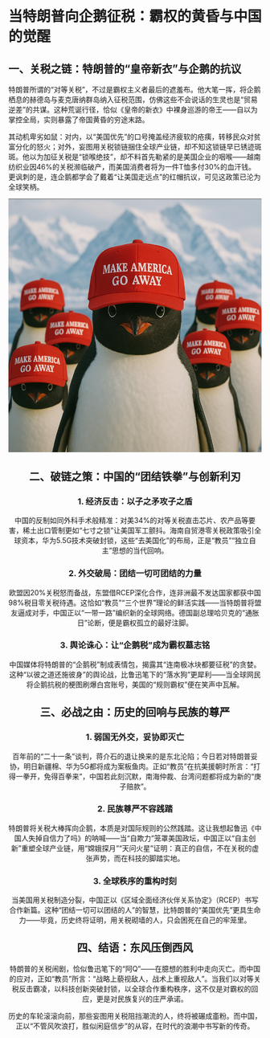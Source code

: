 # 当特朗普向企鹅征税：霸权的黄昏与中国的觉醒

## 一、关税之链：特朗普的“皇帝新衣”与企鹅的抗议

特朗普所谓的“对等关税”，不过是霸权主义者最后的遮羞布。他大笔一挥，将企鹅栖息的赫德岛与麦克唐纳群岛纳入征税范围，仿佛这些不会说话的生灵也是“贸易逆差”的共谋。这种荒诞行径，恰似《皇帝的新衣》中裸身巡游的帝王——自以为掌控全局，实则暴露了帝国黄昏的穷途末路。  

其动机卑劣如鼠：对内，以“美国优先”的口号掩盖经济疲软的疮痍，转移民众对贫富分化的怒火；对外，妄图用关税锁链捆住全球产业链，却不知这锁链早已锈迹斑斑。他以为加征关税是“锁喉绝技”，却不料首先勒紧的是美国企业的咽喉——越南纺织业因46%的关税濒临破产，而美国消费者将为一件T恤多付30%的血汗钱。更讽刺的是，连企鹅都学会了戴着“让美国走远点”的红帽抗议，可见这政策已沦为全球笑柄。  

<div align="center"><img src="../../docs/images/2025/maga_1.png"/> 


## 二、破链之策：中国的“团结铁拳”与创新利刃  

### 1. 经济反击：以子之矛攻子之盾  
中国的反制如同外科手术般精准：对美34%的对等关税直击芯片、农产品等要害，稀土出口管制更如“七寸之锁”让美国军工颤抖。海南自贸港零关税政策吸引全球资本，华为5.5G技术突破封锁，这些“去美国化”的布局，正是“教员”“独立自主”思想的当代回响。  

### 2. 外交破局：团结一切可团结的力量  
欧盟因20%关税怒而备战，东盟借RCEP深化合作，连非洲最不发达国家都获中国98%税目零关税待遇。这恰如“教员”“三个世界”理论的鲜活实践——当特朗普将盟友逼成对手，中国正以“一带一路”编织新的全球网络。德国副总理哈贝克的“通胀日”论断，便是霸权孤立的最好注脚。  

### 3. 舆论诛心：让“企鹅税”成为霸权墓志铭  
中国媒体将特朗普的“企鹅税”制成表情包，揭露其“连南极冰块都要征税”的贪婪。这种“以彼之道还施彼身”的舆论战，比鲁迅笔下的“落水狗”更犀利——当全球网民将企鹅抗税的梗图刷爆白宫账号，美国的“规则霸权”便在笑声中瓦解。  


## 三、必战之由：历史的回响与民族的尊严  

### 1. 弱国无外交，妥协即灭亡  
百年前的“二十一条”谈判，蒋介石的退让换来的是东北沦陷；今日若对特朗普妥协，明日新疆棉、华为5G都将成为案板鱼肉。正如“教员”在抗美援朝时所言：“打得一拳开，免得百拳来”，中国若此刻沉默，南海仲裁、台湾问题都将成为新的“庚子赔款”。  

### 2. 民族尊严不容践踏  
特朗普将关税大棒挥向企鹅，本质是对国际规则的公然践踏。这让我想起鲁迅《中国人失掉自信力了吗》的呐喊——当“自欺力”笼罩美国政坛，中国正以“自主创新”重塑全球产业链，用“嫦娥探月”“天问火星”证明：真正的自信，不在关税的虚张声势，而在科技的脚踏实地。  

### 3. 全球秩序的重构时刻  
当美国用关税制造分裂，中国正以《区域全面经济伙伴关系协定》（RCEP）书写合作新篇。这种“团结一切可以团结的人”的智慧，比特朗普的“美国优先”更具生命力——毕竟，历史终将证明，用关税砌墙的人，只会困死在自己的牢笼里。  


## 四、结语：东风压倒西风  

特朗普的关税闹剧，恰似鲁迅笔下的“阿Q”——在臆想的胜利中走向灭亡。而中国的应对，正如“教员”所言：“战略上藐视敌人，战术上重视敌人”。当我们以对等关税反击霸凌，以科技创新突破封锁，以全球合作重构秩序，这不仅是对霸权的回应，更是对民族复兴的庄严承诺。  

历史的车轮滚滚向前，那些妄图用关税阻挡潮流的人，终将被碾成齑粉。而中国，正以“不管风吹浪打，胜似闲庭信步”的从容，在时代的浪潮中书写新的传奇。